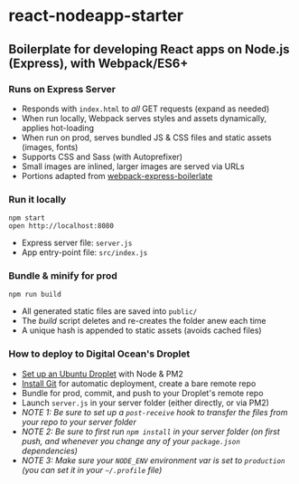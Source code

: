 react-nodeapp-starter
=====================

## Boilerplate for developing React apps on Node.js (Express), with Webpack/ES6+

### Runs on Express Server
* Responds with `index.html` to *all* GET requests (expand as needed)
* When run locally, Webpack serves styles and assets dynamically, applies hot-loading
* When run on prod, serves bundled JS & CSS files and static assets (images, fonts)
* Supports CSS and Sass (with Autoprefixer)
* Small images are inlined, larger images are served via URLs
* Portions adapted from  [webpack-express-boilerlate](https://github.com/christianalfoni/webpack-express-boilerplate)


### Run it locally
```
npm start
open http://localhost:8080
```
* Express server file: `server.js`
* App entry-point file: `src/index.js`


### Bundle & minify for prod
```
npm run build
```
* All generated static files are saved into `public/`
* The *build* script deletes and re-creates the folder anew each time
* A unique hash is appended to static assets (avoids cached files)


### How to deploy to Digital Ocean's Droplet
* [Set up an Ubuntu Droplet](https://www.digitalocean.com/community/tutorials/how-to-use-pm2-to-setup-a-node-js-production-environment-on-an-ubuntu-vps) with Node & PM2
* [Install Git](https://www.digitalocean.com/community/tutorials/how-to-set-up-automatic-deployment-with-git-with-a-vps) for automatic deployment, create a bare remote repo
* Bundle for prod, commit, and push to your Droplet's remote repo
* Launch `server.js` in your server folder (either directly, or via PM2)
* *NOTE 1: Be sure to set up a `post-receive` hook to transfer the files from your repo to your server folder*
* *NOTE 2: Be sure to first run `npm install` in your server folder (on first push, and whenever you change any of your `package.json` dependencies)*
* *NOTE 3: Make sure your `NODE_ENV` environment var is set to `production` (you can set it in your `~/.profile` file)*
